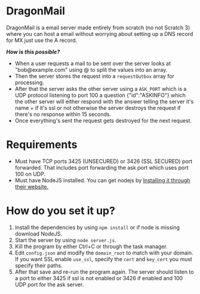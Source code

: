 # DragonMail

DragonMail is a email server made entirely from scratch (no not Scratch 3) where you can host a email without worrying about setting up a DNS record for MX just use the A record.

**_How is this possible?_**

- When a user requests a mail to be sent over the server looks at "bob\@example.com" using @ to split the values into an array.
- Then the server stores the request into a `requestOutbox` array for processing.
- After that the server asks the other server using a `ASK_PORT` which is a UDP protocol listening to port 100 a question {"id":"ASKINFO"} which the other server will either respond with the answer telling the server it's name + if it's ssl or not otherwise the server destroys the request if there's no response within 15 seconds.
- Once everything's sent the request gets destroyed for the next request.

# Requirements

- Must have TCP ports 3425 (UNSECURED) or 3426 (SSL SECURED) port forwarded. That includes port forwarding the ask port which uses port 100 on UDP.
- Must have NodeJS installed. You can get nodejs by [Installing it through their website.](https://nodejs.org/en)

# How do you set it up?

1. Install the dependencies by using `npm install` or if node is missing download NodeJS.
2. Start the server by using `node server.js`.
3. Kill the program by either Ctrl+C or through the task manager.
4. Edit `config.json` and modify the `domain_root` to match with your domain. If you want SSL enable `use_ssl`, specify the `cert` and `key_cert` you must specify their paths.
5. After that save and re-run the program again. The server should listen to a port to either 3425 if ssl is not enabled or 3426 if enabled and 100 UDP port for the ask server.